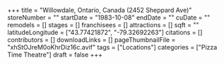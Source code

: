 +++
title = "Willowdale, Ontario, Canada (2452 Sheppard Ave)"
storeNumber = ""
startDate = "1983-10-08"
endDate = ""
cuDate = ""
remodels = []
stages = []
franchisees = []
attractions = []
sqft = ""
latitudeLongitude = ["43.77421872", "-79.32692263"]
citations = []
contributors = []
downloadLinks = []
pageThumbnailFile = "xhStOJreM0oKhrDiz16c.avif"
tags = ["Locations"]
categories = ["Pizza Time Theatre"]
draft = false
+++
